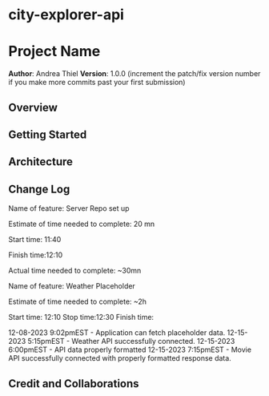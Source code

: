 # city-explorer-api

# Project Name

**Author**: Andrea Thiel
**Version**: 1.0.0 (increment the patch/fix version number if you make more commits past your first submission)

## Overview
<!-- Provide a high level overview of what this application is and why you are building it, beyond the fact that it's an assignment for this class. (i.e. What's your problem domain?) -->

## Getting Started
<!-- What are the steps that a user must take in order to build this app on their own machine and get it running? -->

## Architecture
<!-- Provide a detailed description of the application design. What technologies (languages, libraries, etc) you're using, and any other relevant design information. -->

## Change Log

Name of feature: Server Repo set up

Estimate of time needed to complete: 20 mn

Start time: 11:40

Finish time:12:10

Actual time needed to complete: ~30mn

Name of feature: Weather Placeholder

Estimate of time needed to complete: ~2h

Start time: 12:10
Stop time:12:30
Finish time:

12-08-2023 9:02pmEST - Application can fetch placeholder data.
12-15-2023 5:15pmEST - Weather API successfully connected.
12-15-2023 6:00pmEST - API data properly formatted
12-15-2023 7:15pmEST - Movie API successfully connected with properly formatted response data.
## Credit and Collaborations